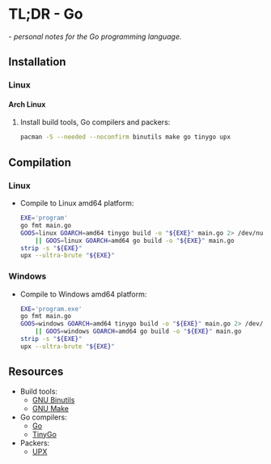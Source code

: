 # TL;DR - Go

*- personal notes for the Go programming language.*

## Installation

### Linux

#### Arch Linux

1. Install build tools, Go compilers and packers:
    ```sh
    pacman -S --needed --noconfirm binutils make go tinygo upx
    ```

## Compilation

### Linux

- Compile to Linux amd64 platform:
    ```sh
    EXE='program'
    go fmt main.go
    GOOS=linux GOARCH=amd64 tinygo build -o "${EXE}" main.go 2> /dev/null \
        || GOOS=linux GOARCH=amd64 go build -o "${EXE}" main.go
    strip -s "${EXE}"
    upx --ultra-brute "${EXE}"
    ```

### Windows

- Compile to Windows amd64 platform:
    ```sh
    EXE='program.exe'
    go fmt main.go
    GOOS=windows GOARCH=amd64 tinygo build -o "${EXE}" main.go 2> /dev/null \
        || GOOS=windows GOARCH=amd64 go build -o "${EXE}" main.go
    strip -s "${EXE}"
    upx --ultra-brute "${EXE}"
    ```

## Resources

- Build tools:
    - [GNU Binutils](https://www.gnu.org/software/binutils/)
    - [GNU Make](https://www.gnu.org/software/make/)
- Go compilers:
    - [Go](https://go.dev)
    - [TinyGo](https://tinygo.org)
- Packers:
    - [UPX](https://github.com/upx/upx/)

